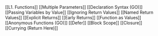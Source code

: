 [[L1. Functions]]
[[Multiple Parameters]]
[[Declaration Syntax (GO)]]
[[Passing Variables by Value]]
[[Ignoring Return Values]]
[[Named Return Values]]
[[Explicit Returns]]
[[Early Returns]]
[[Function as Values]]
[[Anonymous Functions (GO)]]
[[Defer]]
[[Block Scope]]
[[Closure]]
[[Currying (Return Here)]]
